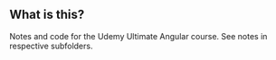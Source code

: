 ## What is this?

Notes and code for the Udemy Ultimate Angular course.  See notes in respective subfolders.